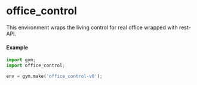 # office_control

This environment wraps the living control for real office wrapped with rest-API. 

#### Example

```python
import gym;
import office_control;

env = gym.make('office_control-v0');

